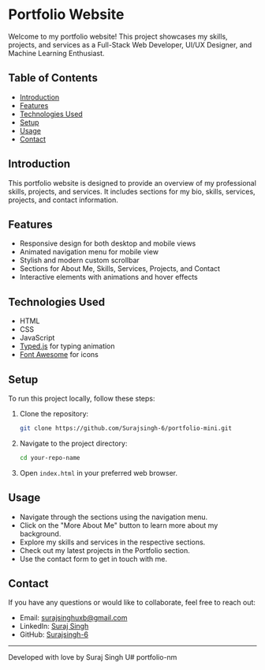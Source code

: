 # Portfolio Website

Welcome to my portfolio website! This project showcases my skills, projects, and services as a Full-Stack Web Developer, UI/UX Designer, and Machine Learning Enthusiast.

## Table of Contents

- [Introduction](#introduction)
- [Features](#features)
- [Technologies Used](#technologies-used)
- [Setup](#setup)
- [Usage](#usage)
- [Contact](#contact)

## Introduction

This portfolio website is designed to provide an overview of my professional skills, projects, and services. It includes sections for my bio, skills, services, projects, and contact information.

## Features

- Responsive design for both desktop and mobile views
- Animated navigation menu for mobile view
- Stylish and modern custom scrollbar
- Sections for About Me, Skills, Services, Projects, and Contact
- Interactive elements with animations and hover effects

## Technologies Used

- HTML
- CSS
- JavaScript
- [Typed.js](https://github.com/mattboldt/typed.js/) for typing animation
- [Font Awesome](https://fontawesome.com/) for icons

## Setup

To run this project locally, follow these steps:

1. Clone the repository:
    ```bash
    git clone https://github.com/Surajsingh-6/portfolio-mini.git
    ```
2. Navigate to the project directory:
    ```bash
    cd your-repo-name
    ```
3. Open `index.html` in your preferred web browser.

## Usage

- Navigate through the sections using the navigation menu.
- Click on the "More About Me" button to learn more about my background.
- Explore my skills and services in the respective sections.
- Check out my latest projects in the Portfolio section.
- Use the contact form to get in touch with me.

## Contact

If you have any questions or would like to collaborate, feel free to reach out:

- Email: [surajsinghuxb@gmail.com](mailto:surajsinghuxb@gmail.com)
- LinkedIn: [Suraj Singh](https://www.linkedin.com/in/suraj-singh-40b16a323)
- GitHub: [Surajsingh-6](https://github.com/Surajsingh-6)

---

Developed with love by Suraj Singh U#   p o r t f o l i o - n m  
 